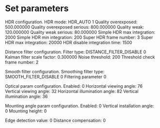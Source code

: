 # Set parameters
HDR configuration.
HDR mode: HDR_AUTO 1
Quality overexposed: 500.000000
Quality overexposed serious: 800.000000
Quality weak: 120.000000
Quality weak serious: 80.000000
Simple HDR max integration: 2000
Simple HDR min integration: 200
Super HDR frame number: 3
Super HDR max integration: 20000
HDR disable integration time: 1500

Distance filter configuration.
Filter type: DISTANCE_FILTER_DISABLE 0
Kalman filter scale factor: 0.300000
Noise threshold: 200
Threshold check frame number: 2

Smooth filter configuration.
Smoothing filter type: SMOOTH_FILTER_DISABLE 0
Filtering parameter 0

Optical param configuration.
Enabled: 0
Horizontal viewing angle: 76
Vertical viewing angle: 32
Horizontal illumination angle: 82
Vertical illumination angle: 36

Mounting angle param configuration.
Enabled: 0
Vertical installation angle: 0
Mounting height: 0

Edge detection value: 0
Distance compensation: 0
